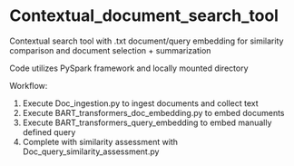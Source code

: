 # Contextual_document_search_tool
Contextual search tool with .txt document/query embedding for similarity comparison and document selection + summarization

Code utilizes PySpark framework and locally mounted directory

Workflow:

1. Execute Doc_ingestion.py to ingest documents and collect text
2. Execute BART_transformers_doc_embedding.py to embed documents
3. Execute BART_transformers_query_embedding to embed manually defined query
4. Complete with similarity assessment with Doc_query_similarity_assessment.py
